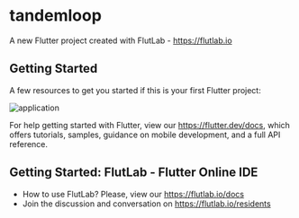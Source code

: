 # tandemloop

A new Flutter project created with FlutLab - https://flutlab.io

## Getting Started

A few resources to get you started if this is your first Flutter project:


![application](https://github.com/Avinashkumar1307/Tandemloop-assignment/assets/121241717/edd280d2-d80f-4daf-9e03-c6af668cfa9d)

For help getting started with Flutter, view our
https://flutter.dev/docs, which offers tutorials,
samples, guidance on mobile development, and a full API reference.

## Getting Started: FlutLab - Flutter Online IDE

- How to use FlutLab? Please, view our https://flutlab.io/docs
- Join the discussion and conversation on https://flutlab.io/residents
